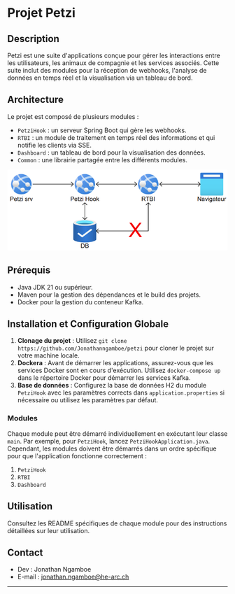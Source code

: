 # Projet Petzi

## Description
Petzi est une suite d'applications conçue pour gérer les interactions entre les utilisateurs, les animaux de compagnie et les services associés. Cette suite inclut des modules pour la réception de webhooks, l'analyse de données en temps réel et la visualisation via un tableau de bord.

## Architecture
Le projet est composé de plusieurs modules :
- `PetziHook` : un serveur Spring Boot qui gère les webhooks.
- `RTBI` : un module de traitement en temps réel des informations et qui notifie les clients via SSE.
- `Dashboard` : un tableau de bord pour la visualisation des données.
- `Common` : une librairie partagée entre les différents modules.

![Architecture Petzi](images/Architecture.png)

## Prérequis
- Java JDK 21 ou supérieur.
- Maven pour la gestion des dépendances et le build des projets.
- Docker pour la gestion du conteneur Kafka.

## Installation et Configuration Globale
1. **Clonage du projet** : Utilisez `git clone https://github.com/Jonathanngamboe/petzi` pour cloner le projet sur votre machine locale.
2. **Dockera** : Avant de démarrer les applications, assurez-vous que les services Docker sont en cours d'exécution. Utilisez `docker-compose up` dans le répertoire Docker pour démarrer les services Kafka.
3. **Base de données** : Configurez la base de données H2 du module `PetziHook` avec les paramètres corrects dans `application.properties` si nécessaire ou utilisez les paramètres par défaut.

### Modules
Chaque module peut être démarré individuellement en exécutant leur classe `main`. Par exemple, pour `PetziHook`, lancez `PetziHookApplication.java`. Cependant, les modules doivent être démarrés dans un ordre spécifique pour que l'application fonctionne correctement :
1. `PetziHook`
2. `RTBI`
3. `Dashboard`

## Utilisation
Consultez les README spécifiques de chaque module pour des instructions détaillées sur leur utilisation.

## Contact
- Dev : Jonathan Ngamboe
- E-mail : jonathan.ngamboe@he-arc.ch

---